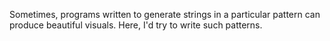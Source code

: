 Sometimes, programs written to generate strings in a particular pattern can produce beautiful visuals.
Here, I'd try to write such patterns.

